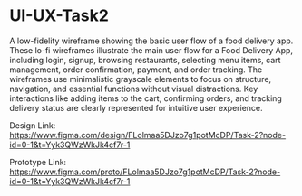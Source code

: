 # UI-UX-Task2
A low-fidelity wireframe showing the basic user flow of a food delivery app. 
These lo-fi wireframes illustrate the main user flow for a Food Delivery App, including login, signup, browsing restaurants, selecting menu items, cart management, order confirmation, payment, and order tracking. 
The wireframes use minimalistic grayscale elements to focus on structure, navigation, and essential functions without visual distractions.
Key interactions like adding items to the cart, confirming orders, and tracking delivery status are clearly represented for intuitive user experience.

Design Link: https://www.figma.com/design/FLolmaa5DJzo7g1potMcDP/Task-2?node-id=0-1&t=Yyk3QWzWkJk4cf7r-1

Prototype Link: https://www.figma.com/proto/FLolmaa5DJzo7g1potMcDP/Task-2?node-id=0-1&t=Yyk3QWzWkJk4cf7r-1

